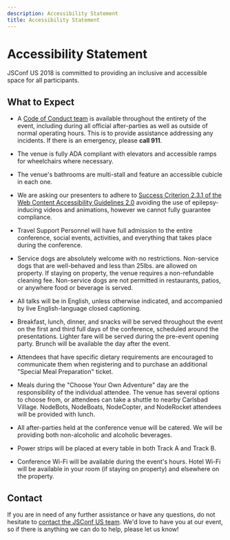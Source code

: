 ```yaml
---
description: Accessibility Statement
title: Accessibility Statement
---
```


# Accessibility Statement

JSConf US 2018 is committed to providing an inclusive and accessible space for all participants.

## What to Expect

* A [Code of Conduct team](/code-of-conduct/#reporting) is available throughout the entirety of the event, including during all official after-parties as well as outside of normal operating hours. This is to provide assistance addressing any incidents. If there is an emergency, please **call 911**.

* The venue is fully ADA compliant with elevators and accessible ramps for wheelchairs where necessary.

* The venue's bathrooms are multi-stall and feature an accessible cubicle in each one.

* We are asking our presenters to adhere to [Success Criterion 2.3.1 of the Web Content Accessibility Guidelines 2.0](https://www.w3.org/TR/UNDERSTANDING-WCAG20/seizure-does-not-violate.html) avoiding the use of epilepsy-inducing videos and animations, however we cannot fully guarantee compliance.

* Travel Support Personnel will have full admission to the entire conference, social events, activities, and everything that takes place during the conference.

* Service dogs are absolutely welcome with no restrictions. Non-service dogs that are well-behaved and less than 25lbs. are allowed on property. If staying on property, the venue requires a non-refundable cleaning fee. Non-service dogs are not permitted in restaurants, patios, or anywhere food or beverage is served.

* All talks will be in English, unless otherwise indicated, and accompanied by live English-language closed captioning.

* Breakfast, lunch, dinner, and snacks will be served throughout the event on the first and third full days of the conference, scheduled around the presentations. Lighter fare will be served during the pre-event opening party. Brunch will be available the day after the event.

* Attendees that have specific dietary requirements are encouraged to communicate them when registering and to purchase an additional "Special Meal Preparation" ticket.

* Meals during the "Choose Your Own Adventure" day are the responsibility of the individual attendee. The venue has several options to choose from, or attendees can take a shuttle to nearby Carlsbad Village. NodeBots, NodeBoats, NodeCopter, and NodeRocket attendees will be provided with lunch.

* All after-parties held at the conference venue will be catered. We will be providing both non-alcoholic and alcoholic beverages.

* Power strips will be placed at every table in both Track A and Track B.

* Conference Wi-Fi will be available during the event's hours. Hotel Wi-Fi will be available in your room (if staying on property) and elsewhere on the property.

## Contact

If you are in need of any further assistance or have any questions, do not hesitate to [contact the JSConf US team](mailto:derek@jsconf.us). We'd love to have you at our event, so if there is anything we can do to help, please let us know!
